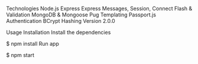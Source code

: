Technologies
Node.js
Express
Express Messages, Session, Connect Flash & Validation
MongoDB & Mongoose
Pug Templating
Passport.js Authentication
BCrypt Hashing
Version
2.0.0

Usage
Installation
Install the dependencies

$ npm install
Run app

$ npm start